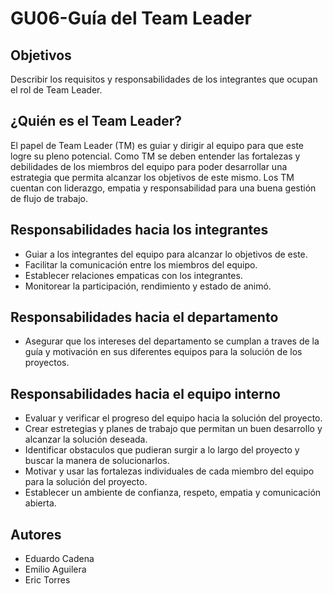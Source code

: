 # GU06-Guía del Team Leader

## Objetivos

Describir los requisitos y responsabilidades de los integrantes que ocupan el rol de Team Leader.

## ¿Quién es el Team Leader?

El papel de Team Leader (TM) es guiar y dirigir al equipo para que este logre su pleno potencial. Como TM se deben entender las fortalezas y debilidades de los miembros del equipo para poder desarrollar una estrategia que permita alcanzar los objetivos de este mismo. Los TM cuentan con liderazgo, empatia y responsabilidad para una buena gestión de flujo de trabajo.

## Responsabilidades hacia los integrantes

- Guiar a los integrantes del equipo para alcanzar lo objetivos de este.
- Facilitar la comunicación entre los miembros del equipo.
- Establecer relaciones empaticas con los integrantes.
- Monitorear la participación, rendimiento y estado de animó.


## Responsabilidades hacia el departamento

- Asegurar que los intereses del departamento se cumplan a traves de la guía y motivación en sus diferentes equipos para la solución de los proyectos.

## Responsabilidades hacia el equipo interno

- Evaluar y verificar el progreso del equipo hacia la solución del proyecto.
- Crear estretegias y planes de trabajo que permitan un buen desarrollo y alcanzar la solución deseada.
- Identificar obstaculos que pudieran surgir a lo largo del proyecto y buscar la manera de solucionarlos.
- Motivar y usar las fortalezas individuales de cada miembro del equipo para la solución del proyecto.
- Establecer un ambiente de confianza, respeto, empatia y comunicación abierta.

## Autores
- Eduardo Cadena
- Emilio Aguilera
- Eric Torres

